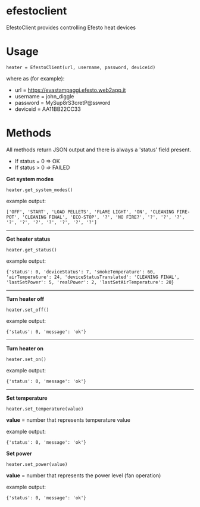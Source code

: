 # efestoclient

EfestoClient provides controlling Efesto heat devices

# Usage

`heater = EfestoClient(url, username, password, deviceid)`

where as (for example):

- url = https://evastampaggi.efesto.web2app.it
- username = john_diggle
- password = MySup8rS3cretP@ssword
- deviceid = AA11BB22CC33

# Methods

All methods return JSON output and there is always a 'status' field present.

- If status = 0 => OK
- If status > 0 => FAILED

**Get system modes**

`heater.get_system_modes()`

example output:

`['OFF', 'START', 'LOAD PELLETS', 'FLAME LIGHT', 'ON', 'CLEANING FIRE-POT', 'CLEANING FINAL', 'ECO-STOP', '?', 'NO FIRE?', '?', '?', '?', '?', '?', '?', '?', '?', '?', '?']`

----------

**Get heater status**

`heater.get_status()`

example output:

`{'status': 0, 'deviceStatus': 7, 'smokeTemperature': 60, 'airTemperature': 24, 'deviceStatusTranslated': 'CLEANING FINAL', 'lastSetPower': 5, 'realPower': 2, 'lastSetAirTemperature': 20}`

----------

**Turn heater off**

`heater.set_off()`

example output:

`{'status': 0, 'message': 'ok'}`

----------

**Turn heater on**

`heater.set_on()`

example output:

`{'status': 0, 'message': 'ok'}`

----------

**Set temperature**

`heater.set_temperature(value)`

**value** = number that represents temperature value

example output:

`{'status': 0, 'message': 'ok'}`

**Set power**

`heater.set_power(value)`

**value** = number that represents the power level (fan operation)

example output:

`{'status': 0, 'message': 'ok'}`